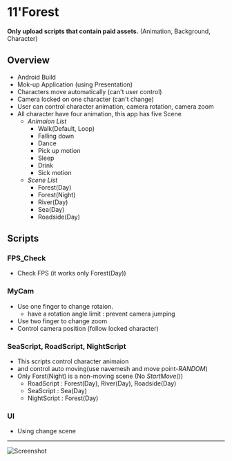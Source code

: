 # 11'Forest


**Only upload scripts that contain paid assets.**
(Animation, Background, Character)

## Overview
+ Android Build
+ Mok-up Application (using Presentation)
+ Characters move automatically (can't user control)
+ Camera locked on one character (can't change)
+ User can control character animation, camera rotation, camera zoom
+ All character have four animation, this app has five Scene
  + _Animaion List_
    + Walk(Default, Loop)
    + Falling down
    + Dance
    + Pick up motion
    + Sleep
    + Drink
    + Sick motion
  + _Scene List_
    + Forest(Day)
    + Forest(Night)
    + River(Day)
    + Sea(Day)
    + Roadside(Day)

## Scripts
### FPS_Check
+ Check FPS (it works only Forest(Day)) 


### MyCam
+ Use one finger to change rotaion.
  + have a rotation angle limit : prevent camera jumping
+ Use two finger to change zoom 
+ Control camera position (follow locked character)


### SeaScript, RoadScript, NightScript
+ This scripts control character animaion
+ and control auto moving(use navemesh and move point-_RANDOM_)
+ Only Forst(Night) is a non-moving scene (No *StartMove()*)
  + RoadScript : Forest(Day), River(Day), Roadside(Day)
  + SeaScript : Sea(Day)
  + NightScript : Forest(Day)


### UI
+ Using change scene
---
![Screenshot](https://github.com/WooChan-Noh/11-forest/assets/103042258/d31599e7-ae2e-46bc-8535-bf4a2ff10721)

